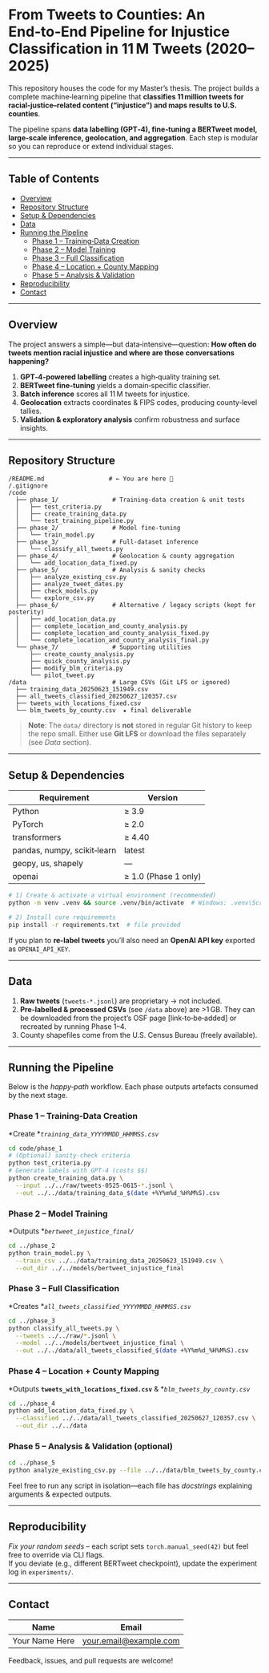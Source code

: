 # From Tweets to Counties: An End‑to‑End Pipeline for Injustice Classification in 11 M Tweets (2020–2025)

This repository houses the code for my Master’s thesis.  The project builds a complete machine‑learning pipeline that **classifies 11 million tweets for racial‑justice–related content (“injustice”) and maps results to U.S. counties**.

The pipeline spans **data labelling (GPT‑4), fine‑tuning a BERTweet model, large‑scale inference, geolocation, and aggregation**.  Each step is modular so you can reproduce or extend individual stages.

---

## Table of Contents

- [Overview](#overview)
- [Repository Structure](#repository-structure)
- [Setup & Dependencies](#setup--dependencies)
- [Data](#data)
- [Running the Pipeline](#running-the-pipeline)
  - [Phase 1 – Training‑Data Creation](#phase-1--training-data-creation)
  - [Phase 2 – Model Training](#phase-2--model-training)
  - [Phase 3 – Full Classification](#phase-3--full-classification)
  - [Phase 4 – Location + County Mapping](#phase-4--location--county-mapping)
  - [Phase 5 – Analysis & Validation](#phase-5--analysis--validation)
- [Reproducibility](#reproducibility)
- [Contact](#contact)

---

## Overview

The project answers a simple—but data‑intensive—question: **How often do tweets mention racial injustice and where are those conversations happening?**

1. **GPT‑4‑powered labelling** creates a high‑quality training set.
2. **BERTweet fine‑tuning** yields a domain‑specific classifier.
3. **Batch inference** scores all 11 M tweets for injustice.
4. **Geolocation** extracts coordinates & FIPS codes, producing county‑level tallies.
5. **Validation & exploratory analysis** confirm robustness and surface insights.

---

## Repository Structure

```text
/README.md                  # ← You are here 📝
/.gitignore
/code
  ├── phase_1/               # Training‑data creation & unit tests
  │   ├── test_criteria.py
  │   ├── create_training_data.py
  │   └── test_training_pipeline.py
  ├── phase_2/               # Model fine‑tuning
  │   └── train_model.py
  ├── phase_3/               # Full‑dataset inference
  │   └── classify_all_tweets.py
  ├── phase_4/               # Geolocation & county aggregation
  │   └── add_location_data_fixed.py
  ├── phase_5/               # Analysis & sanity checks
  │   ├── analyze_existing_csv.py
  │   ├── analyze_tweet_dates.py
  │   ├── check_models.py
  │   └── explore_csv.py
  ├── phase_6/               # Alternative / legacy scripts (kept for posterity)
  │   ├── add_location_data.py
  │   ├── complete_location_and_county_analysis.py
  │   ├── complete_location_and_county_analysis_fixed.py
  │   └── complete_location_and_county_analysis_final.py
  └── phase_7/               # Supporting utilities
      ├── create_county_analysis.py
      ├── quick_county_analysis.py
      ├── modify_blm_criteria.py
      └── pilot_tweet.py
/data                        # Large CSVs (Git LFS or ignored)
  ├── training_data_20250623_151949.csv
  ├── all_tweets_classified_20250627_120357.csv
  ├── tweets_with_locations_fixed.csv
  └── blm_tweets_by_county.csv  ★ final deliverable
```

> **Note**: The `data/` directory is **not** stored in regular Git history to keep the repo small.  Either use **Git LFS** or download the files separately (see *Data* section).

---

## Setup & Dependencies

| Requirement                 | Version              |
| --------------------------- | -------------------- |
| Python                      | ≥ 3.9                |
| PyTorch                     | ≥ 2.0                |
| transformers                | ≥ 4.40               |
| pandas, numpy, scikit‑learn | latest               |
| geopy, us, shapely          | —                    |
| openai                      | ≥ 1.0 (Phase 1 only) |

```bash
# 1) Create & activate a virtual environment (recommended)
python -m venv .venv && source .venv/bin/activate  # Windows: .venv\Scripts\activate

# 2) Install core requirements
pip install -r requirements.txt  # file provided
```

If you plan to **re‑label tweets** you’ll also need an **OpenAI API key** exported as `OPENAI_API_KEY`.

---

## Data

1. **Raw tweets** (`tweets-*.jsonl`) are proprietary → not included.
2. **Pre‑labelled & processed CSVs** (see `/data` above) are >1 GB.  They can be downloaded from the project’s OSF page [link‑to‑be‑added] or recreated by running Phase 1–4.
3. County shapefiles come from the U.S. Census Bureau (freely available).

---

## Running the Pipeline

Below is the *happy‑path* workflow.  Each phase outputs artefacts consumed by the next stage.

### Phase 1 – Training‑Data Creation

*Create **`training_data_YYYYMMDD_HHMMSS.csv`*

```bash
cd code/phase_1
# (Optional) sanity‑check criteria
python test_criteria.py
# Generate labels with GPT‑4 (costs $$)
python create_training_data.py \
  --input ../../raw/tweets-0525-0615-*.jsonl \
  --out ../../data/training_data_$(date +%Y%m%d_%H%M%S).csv
```

### Phase 2 – Model Training

*Outputs **`bertweet_injustice_final/`*

```bash
cd ../phase_2
python train_model.py \
  --train_csv ../../data/training_data_20250623_151949.csv \
  --out_dir ../../models/bertweet_injustice_final
```

### Phase 3 – Full Classification

*Creates **`all_tweets_classified_YYYYMMDD_HHMMSS.csv`*

```bash
cd ../phase_3
python classify_all_tweets.py \
  --tweets ../../raw/*.jsonl \
  --model ../../models/bertweet_injustice_final \
  --out ../../data/all_tweets_classified_$(date +%Y%m%d_%H%M%S).csv
```

### Phase 4 – Location + County Mapping

*Outputs **`tweets_with_locations_fixed.csv`** & **`blm_tweets_by_county.csv`*

```bash
cd ../phase_4
python add_location_data_fixed.py \
  --classified ../../data/all_tweets_classified_20250627_120357.csv \
  --out_dir ../../data
```

### Phase 5 – Analysis & Validation (optional)

```bash
cd ../phase_5
python analyze_existing_csv.py --file ../../data/blm_tweets_by_county.csv
```

Feel free to run any script in isolation—each file has *docstrings* explaining arguments & expected outputs.

---

## Reproducibility

*Fix your random seeds* – each script sets `torch.manual_seed(42)` but feel free to override via CLI flags.\
If you deviate (e.g., different BERTweet checkpoint), update the experiment log in `experiments/`.

---

## Contact

| Name           | Email                                                    |
| -------------- | -------------------------------------------------------- |
| Your Name Here | [your.email@example.com](mailto\:your.email@example.com) |

Feedback, issues, and pull requests are welcome!


